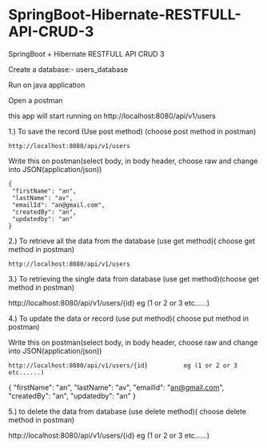 # SpringBoot-Hibernate-RESTFULL-API-CRUD-3
SpringBoot + Hibernate RESTFULL API CRUD 3


Create a database:- users_database


Run on java application


Open a postman


this app will start running on  http://localhost:8080/api/v1/users


1.) To save the record (Use post method) (choose post method in postman)

    http://localhost:8080/api/v1/users

Write this on postman(select body, in body header, choose raw and change into JSON(application/json))

    {
     "firstName": "an",
     "lastName": "av",
     "emailId": "an@gmail.com",
     "createdBy": "an",
     "updatedby": "an"
    }




2.) To retrieve all the data from the database (use get method)( choose get method in postman)


    http://localhost:8080/api/v1/users



3.) To retrieving the single data from database (use get method)(choose get method in postman)


   http://localhost:8080/api/v1/users/{id}          eg (1 or 2 or 3 etc......)
   
   
4.) To update the data or record (use put method)( choose put method in postman)


   Write this on postman(select body, in body header, choose raw and change into JSON(application/json))


    http://localhost:8080/api/v1/users/{id}          eg (1 or 2 or 3 etc......)   
    
  {
    "firstName": "an",
    "lastName": "av",
    "emailId": "an@gmail.com",
    "createdBy": "an",
    "updatedby": "an"
}


5.) to delete the data from database (use delete method)( choose delete method in postman)


   http://localhost:8080/api/v1/users/{id}          eg (1 or 2 or 3 etc......)   


